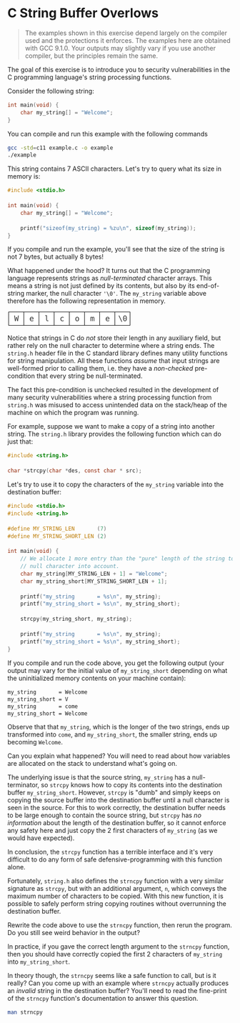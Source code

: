 # C String Buffer Overlows

> The examples shown in this exercise depend largely on the compiler used and the protections it enforces. The examples here are obtained with GCC 9.1.0. Your outputs may slightly vary if you use another compiler, but the principles remain the same.

The goal of this exercise is to introduce you to security vulnerabilities in the C programming language's string processing functions.

Consider the following string:

```C
int main(void) {
    char my_string[] = "Welcome";
}
```

You can compile and run this example with the following commands

```bash
gcc -std=c11 example.c -o example
./example
```

This string contains 7 ASCII characters. Let's try to query what its size in memory is:

```C
#include <stdio.h>

int main(void) {
    char my_string[] = "Welcome";

    printf("sizeof(my_string) = %zu\n", sizeof(my_string));
}
```

If you compile and run the example, you'll see that the size of the string is not 7 bytes, but actually 8 bytes!

What happened under the hood? It turns out that the C programming language represents strings as *null-terminated* character arrays. This means a string is not just defined by its contents, but also by its end-of-string marker, the null character `'\0'`. The `my_string` variable above therefore has the following representation in memory.

![](img/null-terminated-string.png)

Notice that strings in C do *not* store their length in any auxiliary field, but rather rely on the null character to determine where a string ends. The `string.h` header file in the C standard library defines many utility functions for string manipulation. All these functions *assume* that input strings are well-formed prior to calling them, i.e. they have a *non-checked* pre-condition that every string be  null-terminated.

The fact this pre-condition is unchecked resulted in the development of many security vulnerabilities where a string processing function from `string.h` was misused to access unintended data on the stack/heap of the machine on which the program was running.

For example, suppose we want to make a copy of a string into another string. The `string.h` library provides the following function which can do just that:

```C
#include <string.h>

char *strcpy(char *des, const char * src);
```

Let's try to use it to copy the characters of the `my_string` variable into the destination buffer:

```C
#include <stdio.h>
#include <string.h>

#define MY_STRING_LEN       (7)
#define MY_STRING_SHORT_LEN (2)

int main(void) {
    // We allocate 1 more entry than the "pure" length of the string to take the
    // null character into account.
    char my_string[MY_STRING_LEN + 1] = "Welcome";
    char my_string_short[MY_STRING_SHORT_LEN + 1];

    printf("my_string       = %s\n", my_string);
    printf("my_string_short = %s\n", my_string_short);

    strcpy(my_string_short, my_string);

    printf("my_string       = %s\n", my_string);
    printf("my_string_short = %s\n", my_string_short);
}
```

If you compile and run the code above, you get the following output (your output may vary for the initial value of `my_string_short` depending on what the uninitialized memory contents on your machine contain):

```
my_string       = Welcome
my_string_short = V
my_string       = come
my_string_short = Welcome
```

Observe that that `my_string`, which is the longer of the two strings, ends up transformed into `come`, and `my_string_short`, the smaller string, ends up becoming `Welcome`.

Can you explain what happened? You will need to read about how variables are allocated on the stack to understand what's going on.

The underlying issue is that the source string, `my_string` has a null-terminator, so `strcpy` knows how to copy its contents into the destination buffer `my_string_short`. However, `strcpy` is "dumb" and simply keeps on copying the source buffer into the destination buffer until a null character is seen in the source. For this to work correctly, the destination buffer needs to be large enough to contain the source string, but `strcpy` has *no information* about the length of the destination buffer, so it cannot enforce any safety here and just copy the 2 first characters of `my_string` (as we would have expected).

In conclusion, the `strcpy` function has a terrible interface and it's very difficult to do any form of safe defensive-programming with this function alone.

Fortunately, `string.h` also defines the `strncpy` function with a very similar signature as `strcpy`, but with an additional argument, `n`, which conveys the maximum number of characters to be copied. With this new function, it is possible to safely perform string copying routines without overrunning the destination buffer.

Rewrite the code above to use the `strncpy` function, then rerun the program. Do you still see weird behavior in the output?

In practice, if you gave the correct length argument to the `strncpy` function, then you should have correctly copied the first 2 characters of `my_string` into `my_string_short`.

In theory though, the `strncpy` seems like a safe function to call, but is it really? Can you come up with an example where `strncpy` actually produces an *invalid* string in the destination buffer? You'll need to read the fine-print of the `strncpy` function's documentation to answer this question.

```bash
man strncpy
```
